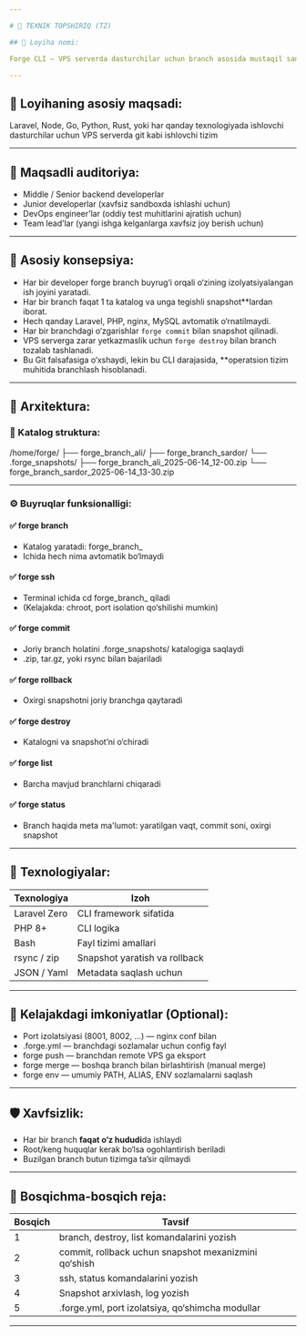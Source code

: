 ```yaml
---

# 🧾 TEXNIK TOPSHIRIQ (TZ)

## 📌 Loyiha nomi:

Forge CLI — VPS serverda dasturchilar uchun branch asosida mustaqil sandbox yaratadigan CLI vosita.

---
```


## 🎯 Loyihaning asosiy maqsadi:

Laravel, Node, Go, Python, Rust, yoki har qanday texnologiyada ishlovchi dasturchilar uchun VPS serverda git kabi ishlovchi tizim

---

## 👥 Maqsadli auditoriya:

* Middle / Senior backend developerlar
* Junior developerlar (xavfsiz sandboxda ishlashi uchun)
* DevOps engineer’lar (oddiy test muhitlarini ajratish uchun)
* Team lead’lar (yangi ishga kelganlarga xavfsiz joy berish uchun)

---

## 🔑 Asosiy konsepsiya:

* Har bir developer forge branch <name> buyrug‘i orqali o‘zining izolyatsiyalangan ish joyini yaratadi.
* Har bir branch faqat 1 ta katalog va unga tegishli snapshot**lardan iborat.
* Hech qanday Laravel, PHP, nginx, MySQL avtomatik o‘rnatilmaydi.
* Har bir branchdagi o‘zgarishlar `forge commit` bilan snapshot qilinadi.
* VPS serverga zarar yetkazmaslik uchun `forge destroy` bilan branch tozalab tashlanadi.
* Bu Git falsafasiga o‘xshaydi, lekin bu CLI darajasida, **operatsion tizim muhitida branchlash hisoblanadi.

---

## 🧱 Arxitektura:

### 📂 Katalog struktura:

/home/forge/
├── forge_branch_ali/
├── forge_branch_sardor/
└── .forge_snapshots/
    ├── forge_branch_ali_2025-06-14_12-00.zip
    └── forge_branch_sardor_2025-06-14_13-30.zip

---

### ⚙️ Buyruqlar funksionalligi:

#### ✅ forge branch <name>

* Katalog yaratadi: forge_branch_<name>
* Ichida hech nima avtomatik bo‘lmaydi

#### ✅ forge ssh <name>

* Terminal ichida cd forge_branch_<name> qiladi
* (Kelajakda: chroot, port isolation qo‘shilishi mumkin)

#### ✅ forge commit

* Joriy branch holatini .forge_snapshots/ katalogiga saqlaydi
* .zip, tar.gz, yoki rsync bilan bajariladi

#### ✅ forge rollback

* Oxirgi snapshotni joriy branchga qaytaradi

#### ✅ forge destroy <name>

* Katalogni va snapshot’ni o‘chiradi

#### ✅ forge list

* Barcha mavjud branchlarni chiqaradi

#### ✅ forge status <name>

* Branch haqida meta ma'lumot: yaratilgan vaqt, commit soni, oxirgi snapshot

---

## 🧰 Texnologiyalar:

| Texnologiya  | Izoh                          |
| ------------ | ----------------------------- |
| Laravel Zero | CLI framework sifatida        |
| PHP 8+       | CLI logika                    |
| Bash         | Fayl tizimi amallari          |
| rsync / zip  | Snapshot yaratish va rollback |
| JSON / Yaml  | Metadata saqlash uchun        |

---

## 🚀 Kelajakdagi imkoniyatlar (Optional):

* Port izolatsiyasi (8001, 8002, ...) — nginx conf bilan
* .forge.yml — branchdagi sozlamalar uchun config fayl
* forge push — branchdan remote VPS ga eksport
* forge merge — boshqa branch bilan birlashtirish (manual merge)
* forge env — umumiy PATH, ALIAS, ENV sozlamalarni saqlash

---

## 🛡 Xavfsizlik:

* Har bir branch **faqat o‘z hududi**da ishlaydi
* Root/keng huquqlar kerak bo‘lsa ogohlantirish beriladi
* Buzilgan branch butun tizimga ta’sir qilmaydi

---

## 📅 Bosqichma-bosqich reja:

| Bosqich | Tavsif                                                   |
| ------- | -------------------------------------------------------- |
| 1       | branch, destroy, list komandalarini yozish         |
| 2       | commit, rollback uchun snapshot mexanizmini qo‘shish |
| 3       | ssh, status komandalarini yozish                     |
| 4       | Snapshot arxivlash, log yozish                           |
| 5       | .forge.yml, port izolatsiya, qo‘shimcha modullar       |

---